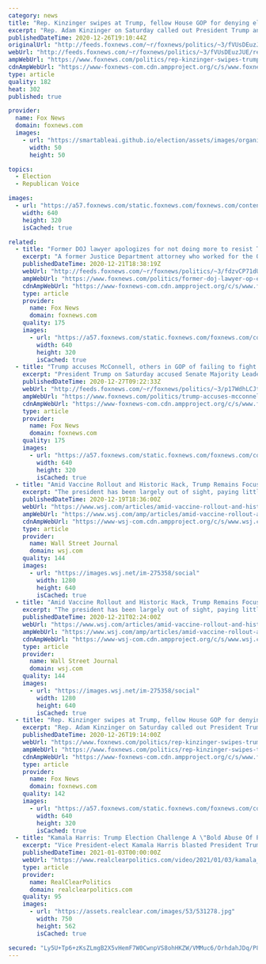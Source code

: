```yaml
---
category: news
title: "Rep. Kinzinger swipes at Trump, fellow House GOP for denying election loss: 'It's sad'"
excerpt: "Rep. Adam Kinzinger on Saturday called out President Trump and House Republicans who back his \"crazy conspiracies\" and denials that he lost the election to President-elect Joe Biden."
publishedDateTime: 2020-12-26T19:10:44Z
originalUrl: "http://feeds.foxnews.com/~r/foxnews/politics/~3/fVUsDEuzJUE/rep-kinzinger-swipes-trump-fellow-house-gop-denying-election-loss"
webUrl: "http://feeds.foxnews.com/~r/foxnews/politics/~3/fVUsDEuzJUE/rep-kinzinger-swipes-trump-fellow-house-gop-denying-election-loss"
ampWebUrl: "https://www.foxnews.com/politics/rep-kinzinger-swipes-trump-fellow-house-gop-denying-election-loss.amp"
cdnAmpWebUrl: "https://www-foxnews-com.cdn.ampproject.org/c/s/www.foxnews.com/politics/rep-kinzinger-swipes-trump-fellow-house-gop-denying-election-loss.amp"
type: article
quality: 182
heat: 302
published: true

provider:
  name: Fox News
  domain: foxnews.com
  images:
    - url: "https://smartableai.github.io/election/assets/images/organizations/foxnews.com-50x50.jpg"
      width: 50
      height: 50

topics:
  - Election
  - Republican Voice

images:
  - url: "https://a57.foxnews.com/static.foxnews.com/foxnews.com/content/uploads/2020/03/640/320/Kinzinger.png?ve=1&tl=1"
    width: 640
    height: 320
    isCached: true

related:
  - title: "Former DOJ lawyer apologizes for not doing more to resist Trump"
    excerpt: "A former Justice Department attorney who worked for the Office of Legal Counsel wrote an op-ed for The New York Times in which she offered an apology for not taking a stronger stance against President Trump."
    publishedDateTime: 2020-12-21T18:38:19Z
    webUrl: "http://feeds.foxnews.com/~r/foxnews/politics/~3/fdzvCP71dUY/former-doj-lawyer-op-ed-resist-trump-apology"
    ampWebUrl: "https://www.foxnews.com/politics/former-doj-lawyer-op-ed-resist-trump-apology.amp"
    cdnAmpWebUrl: "https://www-foxnews-com.cdn.ampproject.org/c/s/www.foxnews.com/politics/former-doj-lawyer-op-ed-resist-trump-apology.amp"
    type: article
    provider:
      name: Fox News
      domain: foxnews.com
    quality: 175
    images:
      - url: "https://a57.foxnews.com/static.foxnews.com/foxnews.com/content/uploads/2020/12/640/320/AP20355106504110-e1608575361908.jpg?ve=1&tl=1"
        width: 640
        height: 320
        isCached: true
  - title: "Trump accuses McConnell, others in GOP of failing to fight for him"
    excerpt: "President Trump on Saturday accused Senate Majority Leader Mitch McConnell and other Republicans of failing to fight on his behalf regarding the outcome of the 2020 presidential election – which Trump continues to argue was \"Rigged & Stolen.\""
    publishedDateTime: 2020-12-27T09:22:33Z
    webUrl: "http://feeds.foxnews.com/~r/foxnews/politics/~3/p17WdhLCJts/trump-accuses-mcconnell-others-in-gop-of-failing-to-fight-for-him"
    ampWebUrl: "https://www.foxnews.com/politics/trump-accuses-mcconnell-others-in-gop-of-failing-to-fight-for-him.amp"
    cdnAmpWebUrl: "https://www-foxnews-com.cdn.ampproject.org/c/s/www.foxnews.com/politics/trump-accuses-mcconnell-others-in-gop-of-failing-to-fight-for-him.amp"
    type: article
    provider:
      name: Fox News
      domain: foxnews.com
    quality: 175
    images:
      - url: "https://a57.foxnews.com/static.foxnews.com/foxnews.com/content/uploads/2020/12/640/320/trump-mcconnell-split.jpg?ve=1&tl=1"
        width: 640
        height: 320
        isCached: true
  - title: "Amid Vaccine Rollout and Historic Hack, Trump Remains Focused on Reversing Election"
    excerpt: "The president has been largely out of sight, paying little public attention to any events other than his efforts to overturn Joe Biden’s victory."
    publishedDateTime: 2020-12-19T18:36:00Z
    webUrl: "https://www.wsj.com/articles/amid-vaccine-rollout-and-historic-hack-trump-remains-focused-on-reversing-election-11608401545"
    ampWebUrl: "https://www.wsj.com/amp/articles/amid-vaccine-rollout-and-historic-hack-trump-remains-focused-on-reversing-election-11608401545"
    cdnAmpWebUrl: "https://www-wsj-com.cdn.ampproject.org/c/s/www.wsj.com/amp/articles/amid-vaccine-rollout-and-historic-hack-trump-remains-focused-on-reversing-election-11608401545"
    type: article
    provider:
      name: Wall Street Journal
      domain: wsj.com
    quality: 144
    images:
      - url: "https://images.wsj.net/im-275358/social"
        width: 1280
        height: 640
        isCached: true
  - title: "Amid Vaccine Rollout and Historic Hack, Trump Remains Focused on Reversing Election"
    excerpt: "The president has been largely out of sight, paying little public attention to any events other than his efforts to overturn Joe Biden’s victory."
    publishedDateTime: 2020-12-21T02:24:00Z
    webUrl: "https://www.wsj.com/articles/amid-vaccine-rollout-and-historic-hack-trump-remains-focused-on-reversing-election-11608401545?mod=newsviewer_click"
    ampWebUrl: "https://www.wsj.com/amp/articles/amid-vaccine-rollout-and-historic-hack-trump-remains-focused-on-reversing-election-11608401545"
    cdnAmpWebUrl: "https://www-wsj-com.cdn.ampproject.org/c/s/www.wsj.com/amp/articles/amid-vaccine-rollout-and-historic-hack-trump-remains-focused-on-reversing-election-11608401545"
    type: article
    provider:
      name: Wall Street Journal
      domain: wsj.com
    quality: 144
    images:
      - url: "https://images.wsj.net/im-275358/social"
        width: 1280
        height: 640
        isCached: true
  - title: "Rep. Kinzinger swipes at Trump, fellow House GOP for denying election loss: 'It's sad'"
    excerpt: "Rep. Adam Kinzinger on Saturday called out President Trump and House Republicans who back his \"crazy conspiracies\" and denials that he lost the election to President-elect Joe Biden."
    publishedDateTime: 2020-12-26T19:14:00Z
    webUrl: "https://www.foxnews.com/politics/rep-kinzinger-swipes-trump-fellow-house-gop-denying-election-loss"
    ampWebUrl: "https://www.foxnews.com/politics/rep-kinzinger-swipes-trump-fellow-house-gop-denying-election-loss.amp"
    cdnAmpWebUrl: "https://www-foxnews-com.cdn.ampproject.org/c/s/www.foxnews.com/politics/rep-kinzinger-swipes-trump-fellow-house-gop-denying-election-loss.amp"
    type: article
    provider:
      name: Fox News
      domain: foxnews.com
    quality: 142
    images:
      - url: "https://a57.foxnews.com/static.foxnews.com/foxnews.com/content/uploads/2020/03/640/320/Kinzinger.png?ve=1&tl=1"
        width: 640
        height: 320
        isCached: true
  - title: "Kamala Harris: Trump Election Challenge A \"Bold Abuse Of Power\""
    excerpt: "Vice President-elect Kamala Harris blasted President Trump at an event Sunday in Georgia, calling his election challenge a \"bald-faced, bold abuse of power\" and saying his call \"Have y'all heard about that recorded conversation?"
    publishedDateTime: 2021-01-03T00:00:00Z
    webUrl: "https://www.realclearpolitics.com/video/2021/01/03/kamala_harris_trump_election_challenge_a_bold_abuse_of_power.html#!"
    type: article
    provider:
      name: RealClearPolitics
      domain: realclearpolitics.com
    quality: 95
    images:
      - url: "https://assets.realclear.com/images/53/531278.jpg"
        width: 750
        height: 562
        isCached: true

secured: "Ly5U+Tp6+zKsZLmgB2X5vHemF7W0CwnpVS8ohHKZW/VMMuc6/OrhdahJDq/P8A89JfuHL3+41uiV+uTd40bBiPA3JFknq9tx1Ba2CjevDZwa2/47aj0rM6/7GKxk2L3xUOacGV2TM/LnOGyjAyLJnfqRbn2s6j2tSRVBWhrvQmeZ4Oo0iUb6j6Q4dVieN1RerF/nUoZExJfH1UPwvk61leJFimSEadyaVI2/Ka3DtcHi36HKJpUqTA8qWFbJXFFnBpeqI+tLWaA70SzOfX8sAEIzygGI/7Tiva1jbGDZlGzgZstAmaWYDNmuy5/hNPIHrcTMO9amreqqpgKU1NBB9ZApWMzEbxfpTE4H4XW2/uQ=;4/1QOiA46l4/sxqWdleluQ=="
---
```



